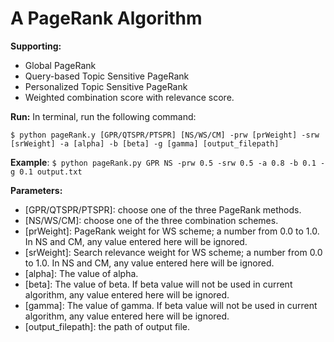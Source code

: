 # A PageRank Algorithm 
**Supporting:**
- Global PageRank
- Query-based Topic Sensitive PageRank
- Personalized Topic Sensitive PageRank
- Weighted combination score with relevance score.

**Run:**
In terminal, run the following command:

`$ python pageRank.y [GPR/QTSPR/PTSPR] [NS/WS/CM] -prw [prWeight] -srw [srWeight] -a [alpha] -b [beta] -g [gamma] [output_filepath]`

**Example**:
`$ python pageRank.py GPR NS -prw 0.5 -srw 0.5 -a 0.8 -b 0.1 -g 0.1 output.txt`

**Parameters:**
- [GPR/QTSPR/PTSPR]: choose one of the three PageRank methods.
- [NS/WS/CM]: choose one of the three combination schemes.
- [prWeight]: PageRank weight for WS scheme; a number from 0.0 to 1.0. In NS and CM, any value entered here will be ignored.
- [srWeight]: Search relevance weight for WS scheme; a number from 0.0 to 1.0. In NS and CM, any value entered here will be ignored.
- [alpha]: The value of alpha. 
- [beta]: The value of beta. If beta value will not be used in current algorithm, any value entered here will be ignored.
- [gamma]: The value of gamma. If beta value will not be used in current algorithm, any value entered here will be ignored.
- [output_filepath]: the path of output file.
